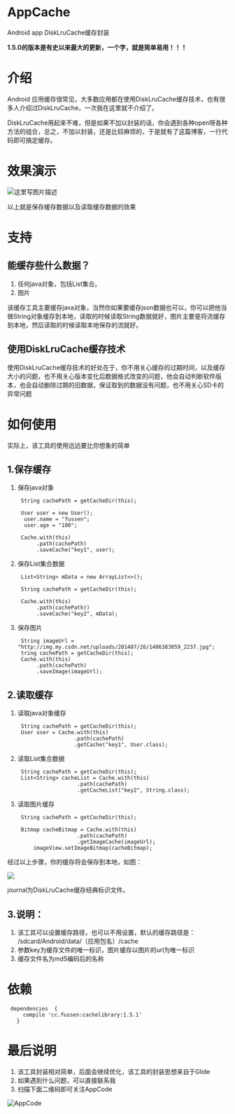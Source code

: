 # AppCache
Android app DiskLruCache缓存封装

**1.5.0的版本是有史以来最大的更新，一个字，就是简单易用！！！**

# 介绍
Android 应用缓存很常见，大多数应用都在使用DiskLruCache缓存技术，也有很多人介绍过DiskLruCache，一次我在这里就不介绍了。

DiskLruCache用起来不难，但是如果不加以封装的话，你会遇到各种open呀各种方法的组合，总之，不加以封装，还是比较麻烦的，于是就有了这篇博客，一行代码即可搞定缓存。

# 效果演示

![这里写图片描述](https://ws4.sinaimg.cn/large/006tKfTcgy1fm9eyreh0cg30960g8q3u.gif)


以上就是保存缓存数据以及读取缓存数据的效果

# 支持

## 能缓存些什么数据？

 1. 任何java对象，包括List集合。
 2. 图片
 
 该缓存工具主要缓存java对象，当然你如果要缓存json数据也可以，你可以把他当做String对象缓存到本地，读取的时候读取String数据就好，图片主要是将流缓存到本地，然后读取的时候读取本地保存的流就好。

## 使用DiskLruCache缓存技术

使用DiskLruCache缓存技术的好处在于，你不用关心缓存的过期时间，以及缓存大小的问题，也不用关心版本变化后数据格式改变的问题，他会自动判断软件版本，也会自动删除过期的旧数据，保证取到的数据没有问题，也不用关心SD卡的异常问题

# 如何使用


实际上，该工具的使用远远要比你想象的简单

## 1.保存缓存


1. 保存java对象

		String cachePath = getCacheDir(this);

		User user = new User();
		 user.name = "fussen";
		 user.age = "100";

		Cache.with(this)
		     .path(cachePath)
		     .saveCache("key1", user);


2. 保存List集合数据

		List<String> mData = new ArrayList<>();

		String cachePath = getCacheDir(this);

		Cache.with(this)
		     .path(cachePath))
		     .saveCache("key2", mData);

3. 保存图片

		String imageUrl = "http://img.my.csdn.net/uploads/201407/26/1406383059_2237.jpg";
		tring cachePath = getCacheDir(this);
		Cache.with(this)
		     .path(cachePath)
		     .saveImage(imageUrl);


## 2.读取缓存

1. 读取java对象缓存

		String cachePath = getCacheDir(this);
		User user = Cache.with(this)
		                 .path(cachePath)
		                 .getCache("key1", User.class);

2. 读取List集合数据

		String cachePath = getCacheDir(this);
		List<String> cacheList = Cache.with(this)
					      .path(cachePath)
					      .getCacheList("key2", String.class);

3. 读取图片缓存

		String cachePath = getCacheDir(this);
		
		Bitmap cacheBitmap = Cache.with(this)
				          .path(cachePath)
				          .getImageCache(imageUrl);
    		imageView.setImageBitmap(cacheBitmap);
		


经过以上步骤，你的缓存将会保存到本地，如图：

![](https://ws2.sinaimg.cn/large/006tKfTcgy1fm9lc63adhj30l00jetbj.jpg)

journal为DiskLruCache缓存经典标识文件。


## 3.说明：

1. 该工具可以设置缓存路径，也可以不用设置，默认的缓存路径是：
/sdcard/Android/data/（应用包名）/cache
2. 参数key为缓存文件的唯一标识，图片缓存以图片的url为唯一标识
3. 缓存文件名为md5编码后的名称


# 依赖


	 dependencies  {
		 compile 'cc.fussen:cachelibrary:1.5.1'
	   }


# 最后说明

1. 该工具封装相对简单，后面会继续优化，该工具的封装思想来自于Glide
2. 如果遇到什么问题，可以直接联系我
3. 扫描下面二维码即可关注AppCode

![AppCode](http://upload-images.jianshu.io/upload_images/3267943-35cf55f437d712a9.jpg?imageMogr2/auto-orient/strip%7CimageView2/2/w/1240)

